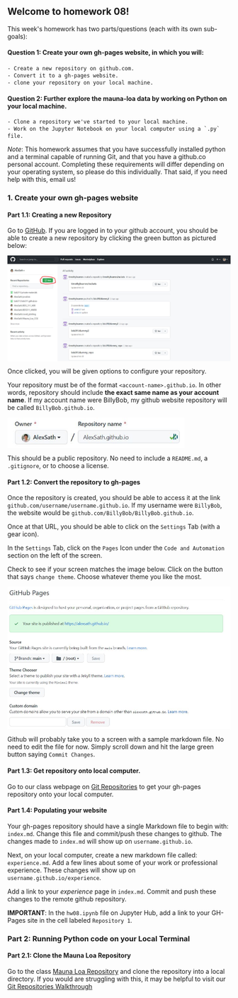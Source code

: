 ## Welcome to homework 08!

This week's homework has two parts/questions (each with its own sub-goals):<br>
#### Question 1: Create your own gh-pages website, in which you will:
	- Create a new repository on github.com.
	- Convert it to a gh-pages website.
	- clone your repository on your local machine.
#### Question 2: Further explore the mauna-loa data by working on Python on your local machine.
 
	- Clone a repository we've started to your local machine.
	- Work on the Jupyter Notebook on your local computer using a `.py` file.
	


*Note*: This homework assumes that you have successfully installed python and a terminal capable of running Git, and that you have a github.co personal account. Completing these requirements will differ depending on your operating system, so please do this individually. That said, if you need help with this, email us!

### 1. Create your own gh-pages website


#### Part 1.1: Creating a new Repository
Go to <a href='https://github.com' target='_blank'>GitHub</a>. If you are logged in to your github account, you should be able to create a new repository by clicking the green button as pictured below:

<img src="./assets/images/new_repo_git.jpg" width="800" align='center'/>

Once clicked, you will be given options to configure your repository.

Your repository must be of the format `<account-name>.github.io`. In other words, repository should include **the exact same name as your account name**. If my account name were BillyBob, my github website repository will be called `BillyBob.github.io`.

<img src="./assets/images/ghpages_name.jpg" width="400" align='center'/>

This should be a public repository. No need to include a `README.md`, a `.gitignore`, or to choose a license.
<br>
#### Part 1.2: Convert the repository to gh-pages

Once the repository is created, you should be able to access it at the link `github.com/username/username.github.io`. If my username were `BillyBob`, the website would be `github.com/BillyBob/BillyBob.github.io`. 

Once at that URL, you should be able to click on the `Settings` Tab (with a gear icon).

In the `Settings` Tab, click on the `Pages` Icon under the `Code and Automation` section on the left of the screen.

Check to see if your screen matches the image below. Click on the button that says `change theme`. Choose whatever theme you like the most.

<img src="./assets/images/pages_code_automation.jpg" width="800" align='center'/>

Github will probably take you to a screen with a sample markdown file. No need to edit the file for now. Simply scroll down and hit the large green button saying `Commit Changes`.
<br>

#### Part 1.3: Get repository onto local computer.

Go to our class webpage on [Git Repositories](bds311.github.io/git_repos) to get your gh-pages repository onto your local computer.

#### Part 1.4: Populating your website
Your gh-pages repository should have a single Markdown file to begin with: `index.md`. Change this file and commit/push these changes to github. The changes made to `index.md` will show up on `username.github.io`.

Next, on your local computer, create a new markdown file called: `experience.md`. Add a few lines about some of your work or professional experience. These changes will show up on `username.github.io/experience`.

Add a link to your *experience* page in `index.md`. Commit and push these changes to the remote github repository.

**IMPORTANT**: In the `hw08.ipynb` file on Jupyter Hub, add a link to your GH-Pages site in the cell labeled `Repository 1`. 

### Part 2: Running Python code on your Local Terminal

#### Part 2.1: Clone the Mauna Loa Repository

Go to the class [Mauna Loa Repository](github.com/bds311/mauna_loa) and clone the repository into a local directory. If you would are struggling with this, it may be helpful to visit our [Git Repositories Walkthrough](bds311.github.io/git_repos)
